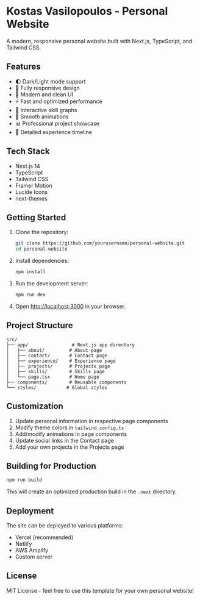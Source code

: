 # Kostas Vasilopoulos - Personal Website

A modern, responsive personal website built with Next.js, TypeScript, and Tailwind CSS.

## Features

- 🌓 Dark/Light mode support
- 📱 Fully responsive design
- 🎨 Modern and clean UI
- ⚡ Fast and optimized performance
- 🎯 Interactive skill graphs
- 🔄 Smooth animations
- 📊 Professional project showcase
- 📝 Detailed experience timeline

## Tech Stack

- Next.js 14
- TypeScript
- Tailwind CSS
- Framer Motion
- Lucide Icons
- next-themes

## Getting Started

1. Clone the repository:
   ```bash
   git clone https://github.com/yourusername/personal-website.git
   cd personal-website
   ```

2. Install dependencies:
   ```bash
   npm install
   ```

3. Run the development server:
   ```bash
   npm run dev
   ```

4. Open [http://localhost:3000](http://localhost:3000) in your browser.

## Project Structure

```
src/
├── app/                # Next.js app directory
│   ├── about/         # About page
│   ├── contact/       # Contact page
│   ├── experience/    # Experience page
│   ├── projects/      # Projects page
│   ├── skills/        # Skills page
│   └── page.tsx       # Home page
├── components/        # Reusable components
└── styles/           # Global styles
```

## Customization

1. Update personal information in respective page components
2. Modify theme colors in `tailwind.config.ts`
3. Add/modify animations in page components
4. Update social links in the Contact page
5. Add your own projects in the Projects page

## Building for Production

```bash
npm run build
```

This will create an optimized production build in the `.next` directory.

## Deployment

The site can be deployed to various platforms:

- Vercel (recommended)
- Netlify
- AWS Amplify
- Custom server

## License

MIT License - feel free to use this template for your own personal website! 